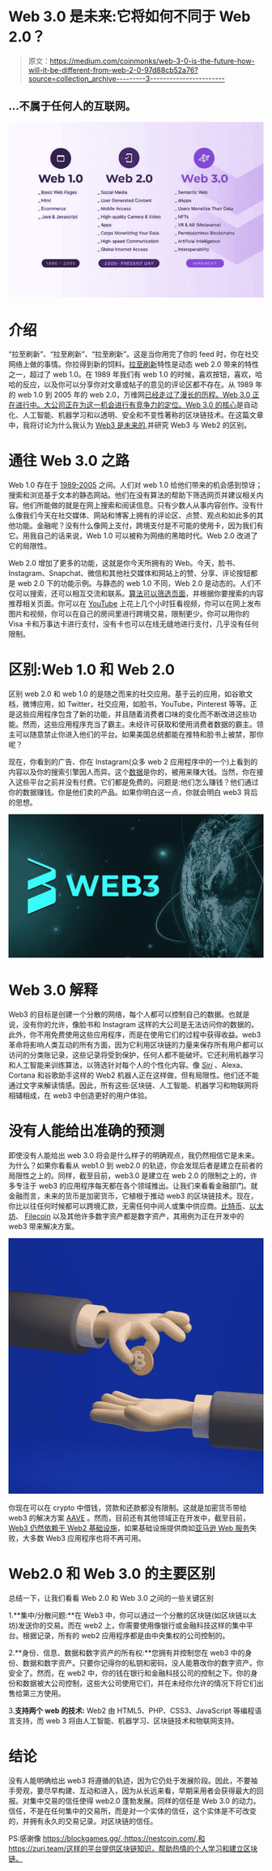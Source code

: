 # Web 3.0 是未来:它将如何不同于 Web 2.0？

> 原文：<https://medium.com/coinmonks/web-3-0-is-the-future-how-will-it-be-different-from-web-2-0-97d88cb52a76?source=collection_archive---------3----------------------->

## …不属于任何人的互联网。

![](img/29e726883f46fb2cd8270b41dd364db2.png)

# 介绍

“拉至刷新”、“拉至刷新”、“拉至刷新”。这是当你用完了你的 feed 时，你在社交网络上做的事情。你拉得到新的饲料。[拉至刷新](https://en.wikipedia.org/wiki/Pull-to-refresh#:~:text=Pull%2Dto%2Drefresh%20is%20a,the%20contents%20of%20the%20screen.)特性是动态 web 2.0 带来的特性之一，超过了 web 1.0。在 1989 年我们有 web 1.0 的时候，喜欢按钮，喜欢，哈哈的反应，以及你可以分享你对文章或帖子的意见的评论区都不存在。从 1989 年的 web 1.0 到 2005 年的 web 2.0，万维网[已经走过了漫长的历程。Web 3.0 正在进行中。大公司正在为这一机会进行有竞争力的定位。Web 3.0 的](https://www.britannica.com/topic/World-Wide-Web)[核心](https://www.bridge-global.com/blog/what-is-web-3/)是自动化、人工智能、机器学习和以透明、安全和不变性著称的区块链技术。在这篇文章中，我将讨论为什么我认为 [Web3 是未来的](https://www.abc.net.au/news/science/2022-02-11/web3-is-it-the-future-of-the-internet/100810268#:~:text=Web3%20is%20a%20concept%20for,that%20run%20on%20the%20blockchain.),并研究 Web3 与 Web2 的区别。

# 通往 Web 3.0 之路

Web 1.0 存在于 [1989-2005](http://ijcsit.com/docs/Volume%205/vol5issue06/ijcsit20140506265.pdf) 之间。人们对 web 1.0 给他们带来的机会感到惊讶；搜索和浏览基于文本的静态网站。他们在没有算法的帮助下筛选网页并建议相关内容。他们所能做的就是在网上搜索和阅读信息。只有少数人从事内容创作。没有什么像我们今天在社交媒体、网站和博客上拥有的评论区、点赞、观点和如此多的其他功能。金融呢？没有什么像网上支付，跨境支付是不可能的使用卡，因为我们有它。用我自己的话来说，Web 1.0 可以被称为网络的黑暗时代。Web 2.0 改进了它的局限性。

Web 2.0 增加了更多的功能，这就是你今天所拥有的 Web。今天，脸书、Instagram、Snapchat、微信和其他社交媒体和网站上的赞、分享、评论按钮都是 web 2.0 下的功能示例。与静态的 web 1.0 不同，Web 2.0 是动态的。人们不仅可以搜索，还可以相互交流和联系。[算法可以筛选页面](https://www.google.com/search/howsearchworks/algorithms/)，并根据你要搜索的内容推荐相关页面。你可以在 [YouTube](https://www.youtube.com/) 上花上几个小时狂看视频，你可以在网上发布图片和视频，你可以在自己的房间里进行跨境交易，限制更少。你可以用你的 Visa 卡和万事达卡进行支付，没有卡也可以在线无缝地进行支付，几乎没有任何限制。

# 区别:Web 1.0 和 Web 2.0

区别 web 2.0 和 web 1.0 的是随之而来的社交应用。基于云的应用，如谷歌文档，微博应用，如 Twitter，社交应用，如脸书，YouTube，Pinterest 等等。正是这些应用程序包含了新的功能，并且随着消费者口味的变化而不断改进这些功能。然而，这些应用程序充当了霸主。未经许可获取和使用消费者数据的霸主。领主可以随意禁止你进入他们的平台。如果美国总统都能在推特和脸书上被禁，那你呢？

现在，你看到的广告、你在 Instagram(众多 web 2 应用程序中的一个)上看到的内容以及你的搜索引擎因人而异。这个[数据](https://www.washingtonpost.com/news/the-intersect/wp/2016/08/19/98-personal-data-points-that-facebook-uses-to-target-ads-to-you/)是你的，被用来赚大钱。当然，你在接入这些平台之前并没有付费。它们都是免费的。问题是:他们怎么赚钱？他们通过你的数据赚钱。你是他们卖的产品。如果你明白这一点，你就会明白 web3 背后的思想。

![](img/31cc7440d563d597832c81483970ec68.png)

# Web 3.0 解释

Web3 的目标是创建一个分散的网络，每个人都可以控制自己的数据。也就是说，没有你的允许，像脸书和 Instagram 这样的大公司是无法访问你的数据的。此外，你不用免费使用这些应用程序，而是在使用它们的过程中获得收益。web3 革命将影响人类互动的所有方面，因为它利用区块链的力量来保存所有用户都可以访问的分类账记录，这些记录将受到保护，任何人都不能破坏。它还利用机器学习和人工智能来训练算法，以筛选针对每个人的个性化内容。像 [*Siri*](https://www.apple.com/siri/) 、Alexa、Cortana 和谷歌助手这样的 Web2 机器人正在这样做，但有局限性。他们还不能通过文字来解读情感。因此，所有这些:区块链、人工智能、机器学习和物联网将相辅相成，在 web3 中创造更好的用户体验。

# 没有人能给出准确的预测

即使没有人能给出 web 3.0 将会是什么样子的明确观点，我仍然相信它是未来。为什么？如果你看看从 web1.0 到 web2.0 的轨迹，你会发现后者是建立在前者的局限性之上的。同样，截至目前，web3.0 是建立在 web 2.0 的限制之上的，许多专注于 web3 的应用程序每天都在各个领域推出。让我们来看看金融部门。就金融而言，未来的货币是加密货币，它植根于推动 web3 的区块链技术。现在，你比以往任何时候都可以跨境汇款，无需任何中间人或集中供应商。[比特币](https://www.bitcoin.com/)、[以太坊](https://ethereum.org/en/)、 [Filecoin](https://filecoin.io/) 以及其他许多数字资产都是数字资产，其用例为正在开发中的 web3 带来解决方案。

![](img/16b744c2caba775d174e169870ccad8c.png)

你现在可以在 crypto 中借钱，贷款和还款都没有限制。这就是加密货币带给 web3 的解决方案 [AAVE](https://aave.com/) 。然而，目前还有其他领域正在开发中，截至目前， [Web3 仍然依赖于 Web2 基础设施](https://coinmarketcap.com/alexandria/article/what-is-web-3-0)，如果基础设施提供商如[亚马逊 Web 服务](https://aws.amazon.com/blockchain/)失败，大多数 Web3 应用程序也将不再可用。

# Web2.0 和 Web 3.0 的主要区别

总结一下，让我们看看 Web 2.0 和 Web 3.0 之间的一些关键区别

1.**集中/分散问题:**在 Web3 中，你可以通过一个分散的区块链(如区块链以太坊)发送你的交易。而在 web2 上，你需要使用像银行或金融科技这样的集中平台。根据记录，所有的 web2 应用程序都是由中央集权的公司控制的。

2.**身份、信息、数据和数字资产的所有权:**您拥有并控制您在 web3 中的身份、数据和数字资产。只要你记得你的私钥和密码，没人能篡改你的数字资产。你安全了。然而，在 web2 中，你的钱在银行和金融科技公司的控制之下。你的身份和数据被大公司控制，这些大公司使用它们，并在未经你允许的情况下将它们出售给第三方使用。

3.**支持两个 web 的技术:** Web2 由 HTML5、PHP、CSS3、JavaScript 等编程语言支持，而 web 3 将由人工智能、机器学习、区块链技术和物联网支持。

# 结论

没有人能明确给出 web3 将遵循的轨迹，因为它仍处于发展阶段。因此，不要袖手旁观，要尽早构建、互动和进入，因为从长远来看，早期采用者会获得最大的回报。对集中交易的信任使得 web2.0 蓬勃发展。同样的信任是 Web 3.0 的动力。信任，不是在任何集中的交易所，而是对一个实体的信任，这个实体是不可改变的，并拥有永久的交易记录。对区块链的信任。

PS:感谢像 https://blockgames.gg/,·https://nestcoin.com/,和 https://zuri.team/这样的平台提供区块链知识，帮助热情的个人学习和建立区块链。